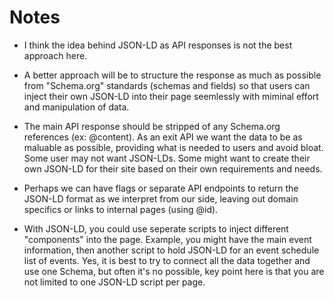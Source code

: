 # Notes
- I think the idea behind JSON-LD as API responses is not the best approach here.
- A better approach will be to structure the response as much as possible from "Schema.org" standards (schemas and fields) so that users can inject their own JSON-LD into their page seemlessly with miminal effort and manipulation of data.
- The main API response should be stripped of any Schema.org references (ex: @content). As an exit API we want the data to be as maluable as possible, providing what is needed to users and avoid bloat. Some user may not want JSON-LDs. Some might want to create their own JSON-LD for their site based on their own requirements and needs.
- Perhaps we can have flags or separate API endpoints to return the JSON-LD format as we interpret from our side, leaving out domain specifics or links to internal pages (using @id).

- With JSON-LD, you could use seperate scripts to inject different "components" into the page. Example, you might have the main event information, then another script to hold JSON-LD for an event schedule list of events. Yes, it is best to try to connect all the data together and use one Schema, but often it's no possible, key point here is that you are not limited to one JSON-LD script per page.